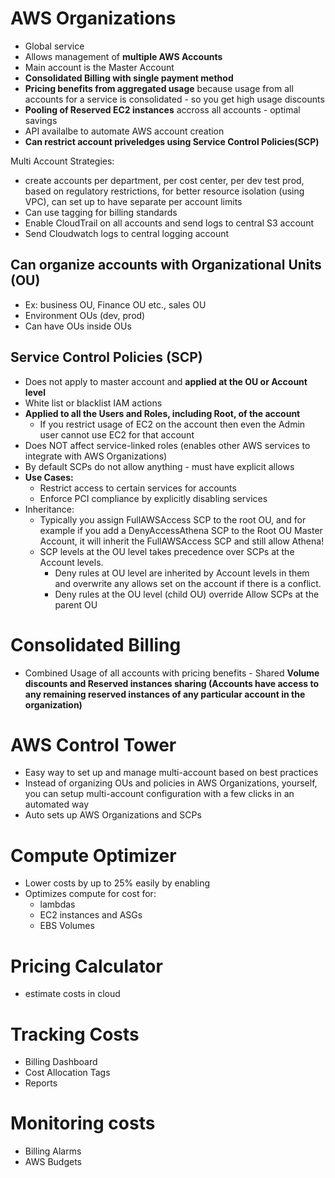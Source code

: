 # AWS Organizations
- Global service
- Allows management of **multiple AWS Accounts**
- Main account is the Master Account
- **Consolidated Billing with single payment method**
- **Pricing benefits from aggregated usage** because usage from all accounts for a service is consolidated - so you get high usage discounts
- **Pooling of Reserved EC2 instances** accross all accounts - optimal savings
- API availalbe to automate AWS account creation
- **Can restrict account priveledges using Service Control Policies(SCP)**

Multi Account Strategies:
- create accounts per department, per cost center, per dev test prod, based on regulatory restrictions, for better resource isolation (using VPC), can set up to have separate per account limits
- Can use tagging for billing standards
- Enable CloudTrail on all accounts and send logs to central S3 account
- Send Cloudwatch logs to central logging account

## Can organize accounts with Organizational Units (OU)
- Ex: business OU, Finance OU etc., sales OU
- Environment OUs (dev, prod)
- Can have OUs inside OUs

## Service Control Policies (SCP)
- Does not apply to master account and **applied at the OU or Account level**
- White list or blacklist IAM actions
- **Applied to all the Users and Roles, including Root, of the account**
  - If you restrict usage of EC2 on the account then even the Admin user cannot use EC2 for that account
- Does NOT affect service-linked roles (enables other AWS services to integrate with AWS Organizations)
- By default SCPs do not allow anything - must have explicit allows
- **Use Cases:** 
  - Restrict access to certain services for accounts
  - Enforce PCI compliance by explicitly disabling services
- Inheritance:
  - Typically you assign FullAWSAccess SCP to the root OU, and for example if you add a DenyAccessAthena SCP to the Root OU Master Account, it will inherit the FullAWSAccess SCP and still allow Athena! 
  - SCP levels at the OU level takes precedence over SCPs at the Account levels.
    - Deny rules at OU level are inherited by Account levels in them and overwrite any allows set on the account if there is a conflict.
    - Deny rules at the OU level (child OU) override Allow SCPs at the parent OU

# Consolidated Billing
- Combined Usage of all accounts with pricing benefits - Shared **Volume discounts and Reserved instances sharing (Accounts have access to any remaining reserved instances of any particular account in the organization)**

# AWS Control Tower
- Easy way to set up and manage multi-account based on best practices
- Instead of organizing OUs and policies in AWS Organizations, yourself, you can setup multi-account configuration with a few clicks in an automated way
- Auto sets up AWS Organizations and SCPs

# Compute Optimizer
- Lower costs by up to 25% easily by enabling 
- Optimizes compute for cost for:
  - lambdas
  - EC2 instances and ASGs
  - EBS Volumes

# Pricing Calculator
- estimate costs in cloud

# Tracking Costs
- Billing Dashboard
- Cost Allocation Tags
- Reports

# Monitoring costs
- Billing Alarms
- AWS Budgets




